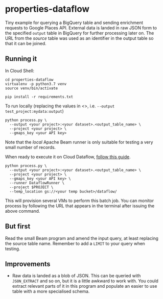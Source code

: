 # properties-dataflow

Tiny example for querying a BigQuery table and sending enrichment requests to Google Places API. External data is landed in raw JSON form to the specified `output` table in BigQuery for further processing later on. The URL from the _source_ table was used as an identifier in the output table so that it can be joined.

## Running it

In Cloud Shell:

```
cd properties-dataflow
virtualenv -p python3.7 venv
source venv/bin/activate

pip install -r requirements.txt
```

To run locally (replacing the values in <>, i.e. `--output test_project:mydata:output`)

```
python process.py \
  --output <your project>:<your dataset>.<output_table_name> \
  --project <your project> \
  --gmaps_key <your API key>
```
Note that the _local_ Apache Beam runner is only suitable for testing a very small number of records. 

When ready to execute it on Cloud Dataflow, [follow this guide](https://cloud.google.com/dataflow/docs/quickstarts/quickstart-python#run-wordcount-on-the-dataflow-service).

```
python process.py \
  --output <your project>:<your dataset>.<output_table_name> \
  --project <your project> \
  --gmaps_key <your API key> \
  --runner DataflowRunner \
  --project $PROJECT \
  --temp_location gs://<your temp bucket>/dataflow/
```

This will provision several VMs to perform this batch job. You can monitor process by following the URL that appears in the terminal after issuing the above command.

## But first

Read the small Beam program and amend the input query, at least replacing the source table name. Remember to add a `LIMIT` to your query when testing.

## Improvements
- Raw data is landed as a blob of JSON. This can be queried with `JSON_EXTRACT` and so on, but it is a little awkward to work with. You could extract relevant parts of it in this program and populate an easier to use table with a more specialised schema.
